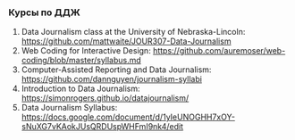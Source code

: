 ### Курсы по ДДЖ
1. Data Journalism class at the University of Nebraska-Lincoln: https://github.com/mattwaite/JOUR307-Data-Journalism      
2. Web Coding for Interactive Design: https://github.com/auremoser/web-coding/blob/master/syllabus.md     
3. Computer-Assisted Reporting and Data Journalism: https://github.com/dannguyen/journalism-syllabi      
4. Introduction to Data Journalism: https://simonrogers.github.io/datajournalism/      
5. Data Journalism Syllabus: https://docs.google.com/document/d/1yIeUNOGHH7xOY-sNuXG7vKAokJUsQRDUspWHFmI9nk4/edit      
